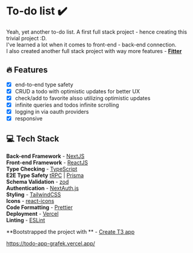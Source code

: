# To-do list ✔️

Yeah, yet another to-do list. A first full stack project - hence creating this trivial project :D.  
I've learned a lot when it comes to front-end - back-end connection.  
I also created another full stack project with way more features - **[Fitter](https://github.com/grafek/fitter)**  

## 🔥 Features

- [x] end-to-end type safety
- [x] CRUD a todo with optimistic updates for better UX  
- [x] check/add to favorite alsso utilizing optimistic updates  
- [x] infinite queries and todos infinite scrolling
- [x] logging in via oauth providers
- [x] responsive

## 💻 Tech Stack



**Back-end Framework** - [NextJS](https://nextjs.org/)  
**Front-end Framework** - [ReactJS](https://reactjs.org/)  
**Type Checking** - [TypeScript](https://www.typescriptlang.org/)  
**E2E Type Safety** [tRPC](https://trpc.io/) | [Prisma](https://www.prisma.io/)  
**Schema Validation** - [zod](https://zod.dev/)  
**Authentication** - [NextAuth.js](https://next-auth.js.org/)  
**Styling** - [TailwindCSS](https://tailwindcss.com/)  
**Icons** - [react-icons](https://react-icons.github.io/)  
**Code Formatting** - [Prettier](https://prettier.io/)  
**Deployment** - [Vercel](https://vercel.com/)  
**Linting** - [ESLint](https://eslint.org)  

**Bootstrapped the project with ** - [Create T3 app](https://create.t3.gg/)  

https://todo-app-grafek.vercel.app/

